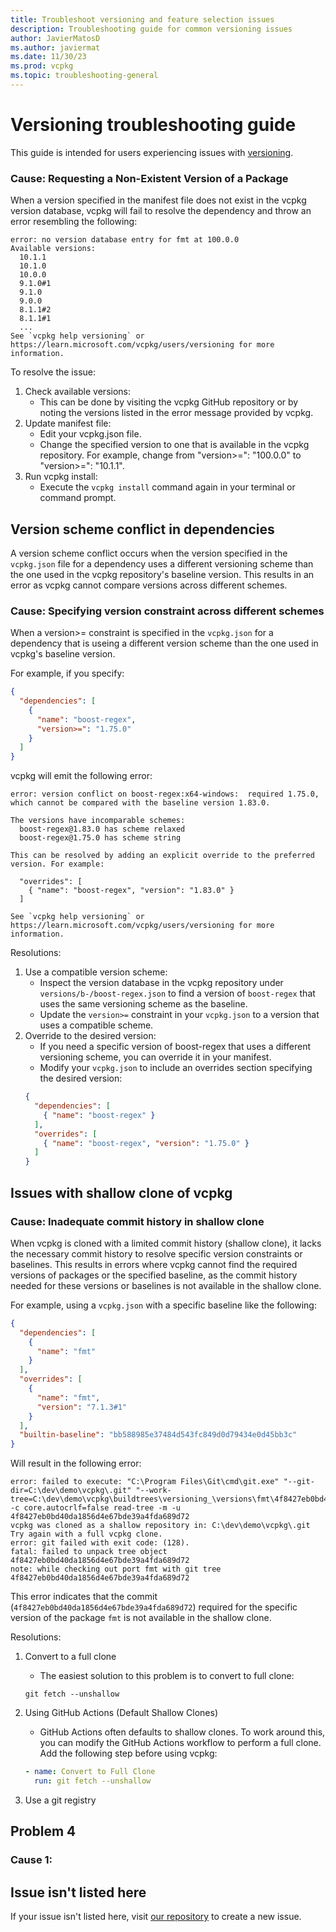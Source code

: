 ```yaml
---
title: Troubleshoot versioning and feature selection issues
description: Troubleshooting guide for common versioning issues
author: JavierMatosD
ms.author: javiermat
ms.date: 11/30/23
ms.prod: vcpkg
ms.topic: troubleshooting-general
---
```


# Versioning troubleshooting guide

This guide is intended for users experiencing issues with [versioning](./versioning.md).

### Cause: Requesting a Non-Existent Version of a Package
<!-- 
Steps to reproduce:
1. Open or create a vcpkg.json file for your project.
2. Specify a dependency with a version that does not exist in the vcpkg repository. For example, set the version of the fmt library to a non-existent version like "version>=": "100.0.0".
3. vcpkg install
-->

When a version specified in the manifest file does not exist in the vcpkg version database, vcpkg will fail to resolve the dependency and throw an error resembling the following:

```console
error: no version database entry for fmt at 100.0.0
Available versions:
  10.1.1
  10.1.0
  10.0.0
  9.1.0#1
  9.1.0
  9.0.0
  8.1.1#2
  8.1.1#1
  ...
See `vcpkg help versioning` or https://learn.microsoft.com/vcpkg/users/versioning for more information.
```

To resolve the issue:

1. Check available versions:
   - This can be done by visiting the vcpkg GitHub repository or by noting the versions listed in the error message provided by vcpkg.
2. Update manifest file:
   - Edit your vcpkg.json file.
   - Change the specified version to one that is available in the vcpkg repository. For example, change from "version>=": "100.0.0" to "version>=": "10.1.1".
3. Run vcpkg install:
   - Execute the `vcpkg install` command again in your terminal or command prompt.

## <a name="version-scheme-conflict"></a> Version scheme conflict in dependencies

A version scheme conflict occurs when the version specified in the `vcpkg.json` file for a dependency uses a different versioning scheme than the one used in the vcpkg repository's baseline version. This results in an error as vcpkg cannot compare versions across different schemes.

### Cause: Specifying version constraint across different schemes
<!--
Steps to reproduce:
1. Open or create a vcpkg.json file for your project.
2. Specify boost-regex as a dependency with version>= 1.75.0
3. vcpkg install
-->

When a version>= constraint is specified in the `vcpkg.json` for a dependency that is useing a different version scheme than the one used in vcpkg's baseline version.

For example, if you specify:

```json
{
  "dependencies": [
    {
      "name": "boost-regex",
      "version>=": "1.75.0"
    }
  ]
}
```

vcpkg will emit the following error:

```console
error: version conflict on boost-regex:x64-windows:  required 1.75.0, which cannot be compared with the baseline version 1.83.0.

The versions have incomparable schemes:
  boost-regex@1.83.0 has scheme relaxed
  boost-regex@1.75.0 has scheme string

This can be resolved by adding an explicit override to the preferred version. For example:

  "overrides": [
    { "name": "boost-regex", "version": "1.83.0" }
  ]

See `vcpkg help versioning` or https://learn.microsoft.com/vcpkg/users/versioning for more information.
```

Resolutions:
1. Use a compatible version scheme:
   - Inspect the version database in the vcpkg repository under `versions/b-/boost-regex.json` to find a version of `boost-regex` that uses the same versioning scheme as the baseline.
   - Update the `version>=` constraint in your `vcpkg.json` to a version that uses a compatible scheme.
2. Override to the desired version:
   - If you need a specific version of boost-regex that uses a different versioning scheme, you can override it in your manifest.
   - Modify your `vcpkg.json` to include an overrides section specifying the desired version:
    ```json
    {
      "dependencies": [
        { "name": "boost-regex" }
      ],
      "overrides": [
        { "name": "boost-regex", "version": "1.75.0" }
      ]
    }
    ```

## <a name="shallow-clone-version-constraint"></a> Issues with shallow clone of vcpkg

### Cause: Inadequate commit history in shallow clone
<!--
Steps to reproduce:
1. Perform a shallow clone of the vcpkg repository using Git with limited depth, for example: `git clone --depth=1 https://github.com/microsoft/vcpkg.git`.
2. In your project, create or edit the `vcpkg.json` file to include a dependency with a specific version constraint.
3. from the project directory, vcpkg x-update-baseline --add-initial-baseline
4. Run `vcpkg install`
-->

When vcpkg is cloned with a limited commit history (shallow clone), it lacks the necessary commit history to resolve specific version constraints or baselines. This results in errors where vcpkg cannot find the required versions of packages or the specified baseline, as the commit history needed for these versions or baselines is not available in the shallow clone.

For example, using a `vcpkg.json` with a specific baseline like the following:

```json
{
  "dependencies": [
    {
      "name": "fmt"
    }
  ],
  "overrides": [
    {
      "name": "fmt",
      "version": "7.1.3#1"
    }
  ],
  "builtin-baseline": "bb588985e37484d543fc849d0d79434e0d45bb3c"
}
```

Will result in the following error:

```console
error: failed to execute: "C:\Program Files\Git\cmd\git.exe" "--git-dir=C:\dev\demo\vcpkg\.git" "--work-tree=C:\dev\demo\vcpkg\buildtrees\versioning_\versions\fmt\4f8427eb0bd40da1856d4e67bde39a4fda689d72_26648.tmp" -c core.autocrlf=false read-tree -m -u 4f8427eb0bd40da1856d4e67bde39a4fda689d72
vcpkg was cloned as a shallow repository in: C:\dev\demo\vcpkg\.git
Try again with a full vcpkg clone.
error: git failed with exit code: (128).
fatal: failed to unpack tree object 4f8427eb0bd40da1856d4e67bde39a4fda689d72
note: while checking out port fmt with git tree 4f8427eb0bd40da1856d4e67bde39a4fda689d72
```

This error indicates that the commit (`4f8427eb0bd40da1856d4e67bde39a4fda689d72`) required for the specific version of the package `fmt` is not available in the shallow clone.

Resolutions:

1. Convert to a full clone
   - The easiest solution to this problem is to convert to  full clone:
  
   ```console
   git fetch --unshallow
   ```

2. Using GitHub Actions (Default Shallow Clones)
   - GitHub Actions often defaults to shallow clones. To work around this, you can modify the GitHub Actions workflow to perform a full clone. Add the following step before using vcpkg:
  
    ```yaml
    - name: Convert to Full Clone
      run: git fetch --unshallow
    ```

3. Use a git registry

## Problem 4


### Cause 1: 

<!--
Steps to reproduce:
1. 
2. 
3. 
-->


## Issue isn't listed here

If your issue isn't listed here, visit [our repository](https://github.com/microsoft/vcpkg/issues) to create a new issue.
